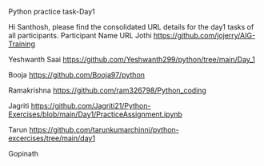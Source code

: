 Python practice task-Day1

Hi Santhosh, please find the consolidated URL details for the day1 tasks of all participants.
Participant Name	URL 
Jothi	https://github.com/jojerry/AIG-Training

Yeshwanth Saai
	https://github.com/Yeshwanth299/python/tree/main/Day_1

Booja	https://github.com/Booja97/python

Ramakrishna	https://github.com/ram326798/Python_coding

Jagriti	https://github.com/Jagriti21/Python-Exercises/blob/main/Day1/PracticeAssignment.ipynb

Tarun	https://github.com/tarunkumarchinni/python-excercises/tree/main/day1

Gopinath	 



